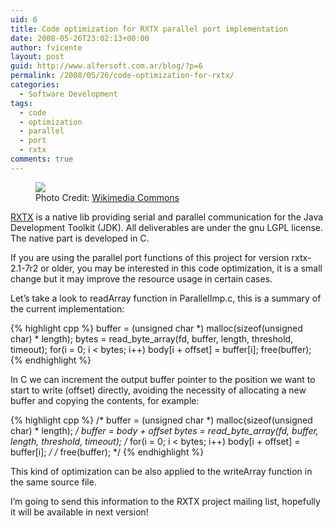 ```yaml
---
uid: 6
title: Code optimization for RXTX parallel port implementation
date: 2008-05-26T23:02:13+00:00
author: fvicente
layout: post
guid: http://www.alfersoft.com.ar/blog/?p=6
permalink: /2008/05/26/code-optimization-for-rxtx/
categories:
  - Software Development
tags:
  - code
  - optimization
  - parallel
  - port
  - rxtx
comments: true
---
```

<figure>
	<img src="{{ site.baseurl }}/images/db25.jpg">
	<figcaption>Photo Credit: <a href="http://commons.wikimedia.org/wiki/Image:Scsi_extern_db25_st.jpg" title="Wikimedia Commons"> Wikimedia Commons</a></figcaption>
</figure>

<a title="RXTX" href="http://www.rxtx.org/" target="_blank">RXTX</a> is a native lib providing serial and parallel communication for the Java Development Toolkit (JDK). All deliverables are under the gnu LGPL license. The native part is developed in C.

If you are using the parallel port functions of this project for version rxtx-2.1-7r2 or older, you may be interested in this code optimization, it is a small change but it may improve the resource usage in certain cases.

<!--more-->

Let&#8217;s take a look to readArray function in ParallelImp.c, this is a summary of the current implementation:

{% highlight cpp %}
buffer = (unsigned char *) malloc(sizeof(unsigned char) * length);
bytes = read_byte_array(fd, buffer, length, threshold, timeout);
for(i = 0; i < bytes; i++) body[i + offset] = buffer[i];
free(buffer);
{% endhighlight %}

In C we can increment the output buffer pointer to the position we want to start to write (offset) directly, avoiding the necessity of allocating a new buffer and copying the contents, for example:

{% highlight cpp %}
/* buffer = (unsigned char *) malloc(sizeof(unsigned char) * length); */
buffer = body + offset
bytes = read_byte_array(fd, buffer, length, threshold, timeout);
/* for(i = 0; i < bytes; i++) body[i + offset] = buffer[i]; */
/* free(buffer); */
{% endhighlight %}

This kind of optimization can be also applied to the writeArray function in the same source file.

I&#8217;m going to send this information to the RXTX project mailing list, hopefully it will be available in next version!
